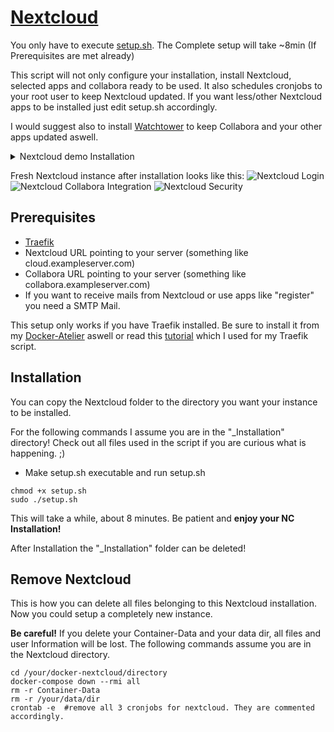 # [Nextcloud](https://github.com/nextcloud/docker)

You only have to execute [setup.sh](https://github.com/Sim0nW0lf/Docker-Atelier/blob/master/Nextcloud/_Installation/setup.sh).
The Complete setup will take ~8min (If Prerequisites are met already)

This script will not only configure your installation, install Nextcloud, selected apps and collabora ready to be used.
It also schedules cronjobs to your root user to keep Nextcloud updated.
If you want less/other Nextcloud apps to be installed just edit setup.sh accordingly.

I would suggest also to install [Watchtower](https://github.com/Sim0nW0lf/Docker-Atelier/tree/master/Watchtower) to keep Collabora and your other apps updated aswell.

<details>
<summary>Nextcloud demo Installation</summary>
  
```
root@instance-20210825:/Docker/Nextcloud/_Installation# chmod +x setup.sh
root@instance-20210825:/Docker/Nextcloud/_Installation# ./setup.sh
*****************************
*                           *
*   Installing Nextcloud!   *
*                           *
*****************************


********************************
*  Let's configure Nextcloud!  *
********************************

Enter your Nextcloud domain. (Something like cloud.serverdomain.com)
cloud.exampleserver.de

Nextcloud Admin Username:
admin
Nextcloud Admin Password:
****************

Do you want to setup your smtp mail to send mails from Nextcloud? (Y/N): y
Your SMTP Host (Something like smtp.gmail.com)
smtp.gmail.com
Your SMTP Mail (Something like examplename@gmail.com)
mymailname@gmail.com
Your email password:
*****************

Set your NC Data Path! (like: /your/Path, it will be created if it doesn't exist.
/media/NC/ncdata

Now let's configure the database. You need to set MYSQL_ROOT_PASSWORD and MYSQL_PASSWORD (for Nextcloud)
First enter your MYSQL_ROOT_PASSWORD:
****************
Now enter your MYSQL_PASSWORD:
***************

Enter your Collabora domain. (Something like collabora.serverdomain.com)
collabora.exampleserver.de

*******************************
*  Setting up Nextcloud now.  *
*******************************
 This will take a fiew minutes
...
Creating network "nextcloud_default" with the default driver
Creating nextcloud_collabora ... done
Creating nextcloud_db        ... done
Creating nextcloud_redis     ... done
Creating nextcloud_app       ... done

Waiting for Nextcloud to finish installation process
...
Setting Nextcloud variables

*****************************
*                           *
*  Nextcloud is installed!  *
*                           *
*****************************

recommendations 1.1.0 disabled
Config value workspace_available for app text set to 0

*****************************
* Installing Nextcloud Apps *
*****************************
approval 1.0.6 enabled
auto_groups 1.3.1 enabled
breezedark 22.0.1 enabled
checksum 1.1.2 enabled
camerarawpreviews 0.7.12 enabled
richdocuments 4.2.2 enabled
cospend 1.3.12 enabled
electronicsignatures 1.6.2 enabled
external 3.9.0 enabled
files_external 1.12.1 enabled
extract 1.3.2 enabled
integration_google 1.0.3 enabled
impersonate 1.9.0 enabled
issuetemplate 0.7.0 enabled
files_markdown 2.3.4 enabled
metadata 0.14.0 enabled
files_mindmap 0.0.25 enabled
previewgenerator 3.1.1 enabled
registration 1.3.0 enabled
sendent 1.2.7 enabled
files_snapshots 1.0.2 enabled
sociallogin 4.8.3 enabled
unsplash 1.2.3 enabled
spreed 12.0.1 enabled
tasks 0.14.1 enabled
video_converter 1.0.2 enabled
files_zip 1.0.0 enabled

Setting Collabora URL in Nextcloud
Config value wopi_url for app richdocuments set to https://collabora.exampleserver.de/

Now let's begin generating file previews!

Adding cronjobs to keep generating previews and update Nextcloud weekly

*****************************************************
*                                                   *
*                 Congratulations!                  *
*    Netcloud is now ready and waiting for you.     *
*                                                   *
*****************************************************
```
  
</details>

Fresh Nextcloud instance after installation looks like this:
![Nextcloud Login](https://user-images.githubusercontent.com/31454341/130644123-640b51bd-5a0b-4e18-9575-bb4079277b14.jpg)
![Nextcloud Collabora Integration](https://user-images.githubusercontent.com/31454341/130644941-8383294c-7009-4aff-93fa-771ec0cf051e.png)
![Nextcloud Security](https://user-images.githubusercontent.com/31454341/130649437-075a4c08-b80d-4c77-af15-afc3617d913d.png)


## Prerequisites

* [Traefik](https://github.com/Sim0nW0lf/Docker-Atelier/tree/master/2.%20Traefik)
* Nextcloud URL pointing to your server (something like cloud.exampleserver.com)
* Collabora URL pointing to your server (something like collabora.exampleserver.com)
* If you want to receive mails from Nextcloud or use apps like "register" you need a SMTP Mail.

This setup only works if you have Traefik installed.
Be sure to install it from my [Docker-Atelier](https://github.com/Sim0nW0lf/Docker-Atelier) aswell or read this [tutorial](https://goneuland.de/traefik-v2-reverse-proxy-fuer-docker-unter-debian-10-einrichten/) which I used for my Traefik script.

## Installation

You can copy the Nextcloud folder to the directory you want your instance to be installed.

For the following commands I assume you are in the "_Installation" directory!
Check out all files used in the script if you are curious what is happening. ;)

* Make setup.sh executable and run setup.sh
```
chmod +x setup.sh
sudo ./setup.sh
```

This will take a while, about 8 minutes. Be patient and **enjoy your NC Installation!**

After Installation the "_Installation" folder can be deleted!

## Remove Nextcloud

This is how you can delete all files belonging to this Nextcloud installation.
Now you could setup a completely new instance.

**Be careful!** If you delete your Container-Data and your data dir, all files and user Information will be lost.
The following commands assume you are in the Nextcloud directory.
```
cd /your/docker-nextcloud/directory
docker-compose down --rmi all
rm -r Container-Data
rm -r /your/data/dir
crontab -e  #remove all 3 cronjobs for nextcloud. They are commented accordingly.
```
